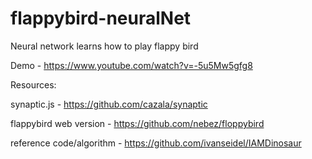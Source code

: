 # flappybird-neuralNet

Neural network learns how to play flappy bird

Demo - https://www.youtube.com/watch?v=-5u5Mw5gfg8

Resources:

synaptic.js - https://github.com/cazala/synaptic

flappybird web version - https://github.com/nebez/floppybird

reference code/algorithm - https://github.com/ivanseidel/IAMDinosaur
